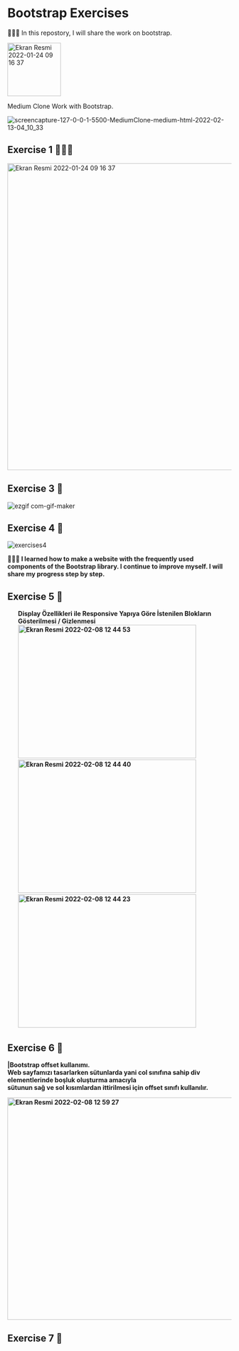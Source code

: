 # Bootstrap Exercises

👩🏻‍💻 In this repostory, I will share the work on bootstrap.

<a href="https://suedacicekli.medium.com"> 
<img width="120" alt="Ekran Resmi 2022-01-24 09 16 37" src="https://cutewallpaper.org/24/medium-logo-png/medium-b52da-logo-f1516-usage-a6286-guidelines-c1d9d-by-7a740-medium-81176-mediumdesign.png">
</a>

Medium Clone Work with Bootstrap.



![screencapture-127-0-0-1-5500-MediumClone-medium-html-2022-02-13-04_10_33](https://user-images.githubusercontent.com/88403704/153734068-c6baa3fb-f2ab-4619-83ee-a8606a23ff20.png)




## Exercise 1 👩🏻‍💻

<img width="690" alt="Ekran Resmi 2022-01-24 09 16 37" src="https://user-images.githubusercontent.com/88403704/150950741-f28ffa61-2685-422e-b4ab-6dab70d8abed.png">

## Exercise 3 🚀

![ezgif com-gif-maker](https://user-images.githubusercontent.com/88403704/150949779-3f319db9-cb26-4198-ad72-305daac16da7.gif)

## Exercise 4 🚀
![exercises4](https://user-images.githubusercontent.com/88403704/151310637-0dd4f140-949f-47ec-a756-bb13d5bd287e.gif)

<b>👩🏻‍💻 I learned how to make a website with the frequently used components of the Bootstrap library. I continue to improve myself. I will share my progress step by step.<b>

## Exercise 5 🚀
 <ol style="list-style: none">
   Display Özellikleri ile Responsive Yapıya Göre İstenilen Blokların Gösterilmesi / Gizlenmesi
    <li><img width="400" height="300" alt="Ekran Resmi 2022-02-08 12 44 53" src="https://user-images.githubusercontent.com/88403704/152960904-e3cb93e3-2c92-4ee2-9d1a-513bd7150015.png"></li>
    <li><img width="400" height="300" alt="Ekran Resmi 2022-02-08 12 44 40" src="https://user-images.githubusercontent.com/88403704/152960918-b6b0004c-6abc-4ac1-a6d6-cb8c5fc912d4.png"></li>
    <li><img width="400" height="300" alt="Ekran Resmi 2022-02-08 12 44 23" src="https://user-images.githubusercontent.com/88403704/152960928-c0320aa4-3f86-4e33-ae41-5977dcd0cfaa.png"></li>
  </ol>
  
  ## Exercise 6 🚀
  |Bootstrap offset kullanımı. <br>
  Web sayfamızı tasarlarken sütunlarda yani col sınıfına sahip div elementlerinde boşluk oluşturma amacıyla <br> sütunun sağ ve sol kısımlardan ittirilmesi için offset sınıfı kullanılır.
  
  <img width="800" height="500" alt="Ekran Resmi 2022-02-08 12 59 27" src="https://user-images.githubusercontent.com/88403704/152963834-ae84870f-4434-4deb-9299-c74fa91ab25f.png">
 
 ## Exercise 7 🚀

  
  
  
